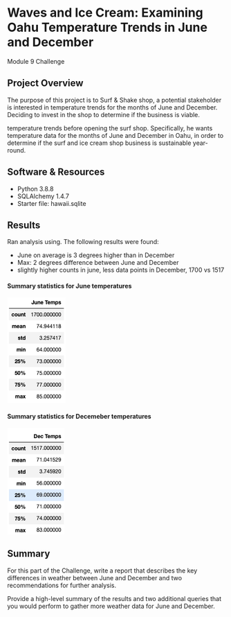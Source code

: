 # Waves and Ice Cream: Examining Oahu Temperature Trends in June and December
Module 9 Challenge

## Project Overview
The purpose of this project is to 
Surf & Shake shop, a potential stakeholder is interested in temperature trends for the months of June and December.
Deciding to invest in the shop to determine if the business is viable.

temperature trends before opening the surf shop. Specifically, he wants temperature data for the months of June and December in Oahu, in order to determine if the surf and ice cream shop business is sustainable year-round.
## Software & Resources
- Python 3.8.8
- SQLAlchemy 1.4.7
- Starter file: hawaii.sqlite



## Results
Ran analysis using.  The following results were found:
- June on average is 3 degrees higher than in December
- Max: 2 degrees difference between June and December
- slightly higher counts in june, less data points in December, 1700 vs 1517

#### Summary statistics for June temperatures
![fig1](https://github.com/retroxsky06/surfs_up/blob/main/Resources/June_temps.png)

#### Summary statistics for Decemeber temperatures
![fig2](https://github.com/retroxsky06/surfs_up/blob/main/Resources/Dec_Temps.png)


## Summary
For this part of the Challenge, write a report that describes the key differences in weather between June and December and two recommendations for further analysis.

Provide a high-level summary of the results and two additional queries that you would perform to gather more weather data for June and December.



